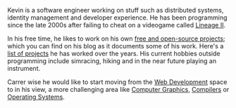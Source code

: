Kevin is a software engineer working on stuff such as distributed systems, identity management and developer experience. He has been programming since the late 2000s after failing to cheat on a videogame called [Lineage II](https://en.wikipedia.org/wiki/Lineage_II).

In his free time, he likes to work on his own [free and open-source projects](https://en.wikipedia.org/Free_and_open-source_software); which you can find on his blog as it documents some of his work. Here's a [list of projects](https://kevinsuner.com/projects) he has worked over the years. His current hobbies outside programming include simracing, hiking and in the near future playing an instrument.

Carrer wise he would like to start moving from the [Web Development](https://en.wikipedia.org/wiki/Web_development) space to in his view, a more challenging area like [Computer Graphics](https://en.wikipedia.org/wiki/Computer_graphics), [Compilers](https://en.wikipedia.org/wiki/Compiler) or [Operating Systems](https://en.wikipedia.org/wiki/Operating_system).

